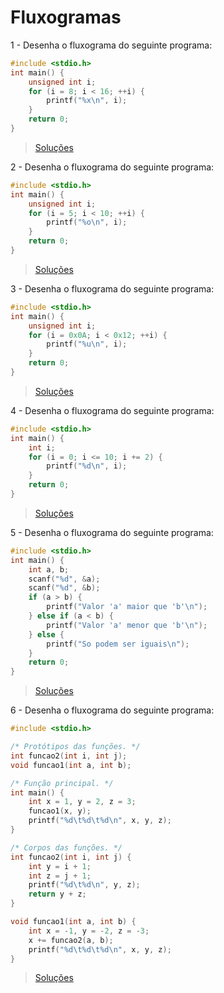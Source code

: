 # Fluxogramas

1 - Desenha o fluxograma do seguinte programa:

```c
#include <stdio.h>
int main() {
    unsigned int i;
    for (i = 8; i < 16; ++i) {
        printf("%x\n", i);
    }
    return 0;
}
```

> [Soluções](../solucoes/08_fluxogramas/01.md)

2 - Desenha o fluxograma do seguinte programa:

```c
#include <stdio.h>
int main() {
    unsigned int i;
    for (i = 5; i < 10; ++i) {
        printf("%o\n", i);
    }
    return 0;
}
```

> [Soluções](../solucoes/08_fluxogramas/02.md)

3 - Desenha o fluxograma do seguinte programa:

```c
#include <stdio.h>
int main() {
    unsigned int i;
    for (i = 0x0A; i < 0x12; ++i) {
        printf("%u\n", i);
    }
    return 0;
}
```

> [Soluções](../solucoes/08_fluxogramas/03.md)

4 - Desenha o fluxograma do seguinte programa:

```c
#include <stdio.h>
int main() {
    int i;
    for (i = 0; i <= 10; i += 2) {
        printf("%d\n", i);
    }
    return 0;
}
```

> [Soluções](../solucoes/08_fluxogramas/04.md)

5 - Desenha o fluxograma do seguinte programa:

```c
#include <stdio.h>
int main() {
    int a, b;
    scanf("%d", &a);
    scanf("%d", &b);
    if (a > b) {
        printf("Valor 'a' maior que 'b'\n");
    } else if (a < b) {
        printf("Valor 'a' menor que 'b'\n");
    } else {
        printf("So podem ser iguais\n");
    }
    return 0;
}
```

> [Soluções](../solucoes/08_fluxogramas/05.md)

6 - Desenha o fluxograma do seguinte programa:

```c
#include <stdio.h>

/* Protótipos das funções. */
int funcao2(int i, int j);
void funcao1(int a, int b);

/* Função principal. */
int main() {
    int x = 1, y = 2, z = 3;
    funcao1(x, y);    
    printf("%d\t%d\t%d\n", x, y, z);
}

/* Corpos das funções. */
int funcao2(int i, int j) {
    int y = i + 1;
    int z = j + 1;
    printf("%d\t%d\n", y, z);
    return y + z;
}

void funcao1(int a, int b) {
    int x = -1, y = -2, z = -3;
    x += funcao2(a, b);
    printf("%d\t%d\t%d\n", x, y, z);
}
```

> [Soluções](../solucoes/08_fluxogramas/06.md)
